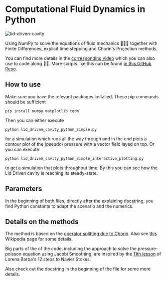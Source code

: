 # Computational Fluid Dynamics in Python

![lid-driven-cavity](https://user-images.githubusercontent.com/27728103/151614448-947d4ac8-fa4a-40f6-b0e1-04baf18eee87.gif)

Using NumPy to solve the equations of fluid mechanics  🌊🌊🌊 together with Finite Differences, explicit time stepping and Chorin's Projection methods.

You can find more details in the [corresponding video](https://youtu.be/BQLvNLgMTQE) which you can also use to code along 👩‍💻. More scripts like this can be found [in this GitHub Repo](https://github.com/Ceyron/machine-learning-and-simulation).

## How to use

Make sure you have the relevant packages installed. These pip commands should be sufficient

    pip install numpy matplotlib tqdm

Then you can either execute

    python lid_driven_cavity_python_simple.py

for a simulation which runs all the way through and in the end plots a contour plot of the (pseudo) pressure with a vector field layed on top. Or you can execute

    python lid_driven_cavity_python_simple_interactive_plotting.py

to get a simulation that plots throughout time. By this you can see how the Lid Driven cavity is reaching its steady-state.

## Parameters

In the beginning of both files, directly after the explaining docstring, you find Python constants to adapt the scenario and the numerics.

## Details on the methods

The method is based on the [operator splitting due to Chorin](https://math.berkeley.edu/~chorin/chorin68.pdf). Also see [this](https://en.wikipedia.org/wiki/Projection_method_(fluid_dynamics)) Wikipedia page for some details.

Big parts of the of the code, including the approach to solve the pressure-poisson equation using Jacobi Smoothing, are inspired by the [11th lesson](https://nbviewer.org/github/barbagroup/CFDPython/blob/master/lessons/14_Step_11.ipynb) of Lorena Barba's 12 steps to Navier Stokes.

Also check out the docstring in the beginning of the file for some more details.
